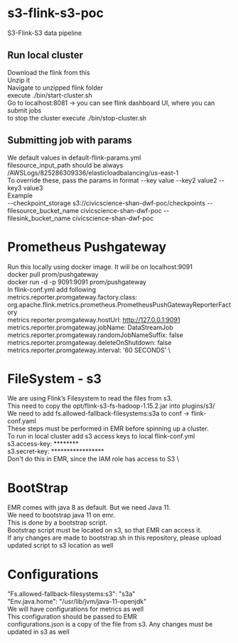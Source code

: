 # s3-flink-s3-poc
S3-Flink-S3 data pipeline

## Run local cluster 
Download the flink from this \
Unzip it \
Navigate to unzipped flink folder \
execute ./bin/start-cluster.sh \
Go to localhost:8081 -> you can see flink dashboard UI, where you can submit jobs \
to stop the cluster execute ./bin/stop-cluster.sh

## Submitting job with params
We default values in default-flink-params.yml \
filesource_input_path should be always /AWSLogs/825286309336/elasticloadbalancing/us-east-1 \
To override these, pass the params in format --key value --key2 value2 --key3 value3 \
Example \
--checkpoint_storage s3://civicscience-shan-dwf-poc/checkpoints --filesource_bucket_name civicscience-shan-dwf-poc --filesink_bucket_name civicscience-shan-dwf-poc

# Prometheus Pushgateway
Run this locally using docker image. It will be on localhost:9091 \
docker pull prom/pushgateway \
docker run -d -p 9091:9091 prom/pushgateway \
In flink-conf.yml add following \
metrics.reporter.promgateway.factory.class: org.apache.flink.metrics.prometheus.PrometheusPushGatewayReporterFactory \
metrics.reporter.promgateway.hostUrl: http://127.0.0.1:9091 \
metrics.reporter.promgateway.jobName: DataStreamJob \
metrics.reporter.promgateway.randomJobNameSuffix: false \
metrics.reporter.promgateway.deleteOnShutdown: false \
metrics.reporter.promgateway.interval: '60 SECONDS' \


# FileSystem - s3
We are using Flink’s Filesystem to read the files from s3. \
This need to copy the opt/flink-s3-fs-hadoop-1.15.2.jar into plugins/s3/ \
We need to add fs.allowed-fallback-filesystems:s3a to conf -> flink-conf.yaml \
These steps must be performed in EMR before spinning up a cluster. \
To run in local cluster add s3 access keys to local flink-conf.yml \
s3.access-key: ******** \
s3.secret-key: ***************** \
Don't do this in EMR, since the IAM role has access to S3 \


# BootStrap
EMR comes with java 8 as default. But we need Java 11. \
We need to bootstrap java 11 on emr. \
This is done by a bootstrap script. \
Bootstrap script must be located on s3, so that EMR can access it. \
If any changes are made to bootstrap.sh in this repository, please upload updated script to s3 location as well

# Configurations
"Fs.allowed-fallback-filesystems:s3": "s3a" \
"Env.java.home":  "/usr/lib/jvm/java-11-openjdk" \
We will have configurations for metrics as well \
This configuration should be passed to EMR \
configurations.json is a copy of the file from s3. Any changes must be updated in s3 as well
